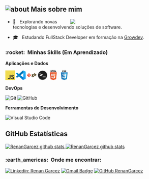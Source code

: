
## <img width="45" alt="about" src="https://raw.github.com/elizarov/elizarov/master/about.png"> Mais sobre mim

<img align="right" width="300" src="https://i2.wp.com/allhtaccess.info/wp-content/uploads/2018/03/programming.gif?fit=1281%2C716&ssl=1" />

- 🤔 &nbsp; Explorando novas tecnologias e desenvolvendo soluções de software.

- 🎓 &nbsp; Estudando FullStack Developer em formação na <a href="https://www.growdev.com.br/">Growdev</a>.

<h3> :rocket: &nbsp;Minhas Skills (Em Aprendizado) </h3>


**Aplicações e Dados**

<code><img height="30" src="https://raw.githubusercontent.com/github/explore/80688e429a7d4ef2fca1e82350fe8e3517d3494d/topics/javascript/javascript.png"></code>
<code><img height="30" src="https://raw.githubusercontent.com/github/explore/80688e429a7d4ef2fca1e82350fe8e3517d3494d/topics/visual-studio-code/visual-studio-code.png"></code>
<code><img height="30" src="https://raw.githubusercontent.com/github/explore/80688e429a7d4ef2fca1e82350fe8e3517d3494d/topics/git/git.png"></code>
<code><img height="30" src="https://raw.githubusercontent.com/github/explore/80688e429a7d4ef2fca1e82350fe8e3517d3494d/topics/terminal/terminal.png"></code>
<code><img height="30" src="https://raw.githubusercontent.com/github/explore/80688e429a7d4ef2fca1e82350fe8e3517d3494d/topics/html/html.png"></code>
<code><img height="30" src="https://raw.githubusercontent.com/github/explore/80688e429a7d4ef2fca1e82350fe8e3517d3494d/topics/css/css.png"></code>

**DevOps**

 ![Git](https://img.shields.io/badge/-Git-333333?style=flat&logo=git)
 ![GitHub](https://img.shields.io/badge/-GitHub-333333?style=flat&logo=github)
 
 **Ferramentas de Desenvolvimento**

  ![Visual Studio Code](https://img.shields.io/badge/-Visual%20Studio%20Code-333333?style=flat&logo=visual-studio-code&logoColor=007ACC)
  
 ## **GitHub Estatísticas**

<a href="https://github.com/Gurupreet">
  <img align="center" src="https://github-readme-stats.vercel.app/api/top-langs/?username=vanessaswerts&theme=dracula&hide_langs_below=1" alt="RenanGarcez github stats"/>
</a>

<a href="https://github.com/Gurupreet">
 <img align="center" src="https://github-readme-stats.vercel.app/api?username=vanessaswerts&show_icons=true&theme=dracula&line_height=27" alt="RenanGarcez github stats"/>
</a>


<br/>

<h3> :earth_americas: &nbsp;Onde me encontrar: </h3> 

[![Linkedin: Renan Garcez](https://img.shields.io/badge/-USERNAME-blue?style=flat-square&logo=Linkedin&logoColor=white&link=https://www.linkedin.com/in/renan-garcez-4a6388243/)](https://www.linkedin.com/in/renan-garcez-4a6388243/)
[![Gmail Badge](https://img.shields.io/badge/-renanbolanope@gmail.com-006bed?style=flat-square&logo=Gmail&logoColor=white&link=Renan:renanbolanope@gmail.com)](Renan:renanbolanope@gmail.com)
[![GitHub RenanGarcez]( https://img.shields.io/github/followers/RenanGarcez?label=follow&style=social)](https://github.com/RenanGarcez)

